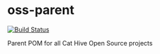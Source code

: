 oss-parent
==========

[![Build Status](https://travis-ci.org/cathive/oss-parent.png)](https://travis-ci.org/cathive/fx-oss-parent)

Parent POM for all Cat Hive Open Source projects
